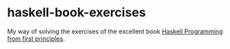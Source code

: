 haskell-book-exercises
======================

My way of solving the exercises of the excellent book [Haskell Programming from first principles](http://haskellbook.com/).
